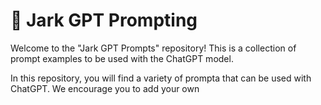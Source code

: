 <p align="center"><h1> 🧠 Jark GPT Prompting</h1></p>

Welcome to the "Jark GPT Prompts" repository! This is a collection of prompt examples to be used with the ChatGPT model.

In this repository, you will find a variety of prompta that can be used with ChatGPT. We encourage you to add your own 
